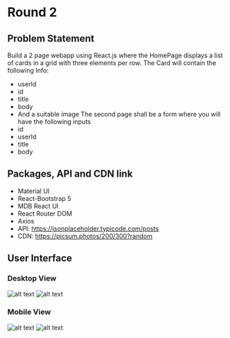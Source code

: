 
# Round 2 
## Problem Statement

Build a 2 page webapp using React.js where the HomePage displays a list of cards in a grid with three elements per row. 
The Card will contain the following Info:
- userId
- id
- title
- body
- And a suitable image
The second page shall be a form where you will have the following inputs
- id
- userId
- title
- body
## Packages, API and CDN link
- Material UI
- React-Bootstrap 5
- MDB React UI 
- React Router DOM
- Axios 
- API: https://jsonplaceholder.typicode.com/posts
- CDN: https://picsum.photos/200/300?random
## User Interface 
### Desktop View
![alt text](https://ik.imagekit.io/mathlaw/DHome_Tajlel9Kp.png?ik-sdk-version=javascript-1.4.3&updatedAt=1652282233304)
![alt text](https://ik.imagekit.io/mathlaw/D2_pj38ThRh8.png?ik-sdk-version=javascript-1.4.3&updatedAt=1652282233304)
### Mobile View
![alt text](https://ik.imagekit.io/mathlaw/Screenshot_2022-05-11-20-46-17-770_com.android.chrome_nl42EvDy5.jpg?ik-sdk-version=javascript-1.4.3&updatedAt=1652282390434)
![alt text](https://ik.imagekit.io/mathlaw/Screenshot_2022-05-11-20-46-25-175_com.android.chrome_cVxESSCxq.jpg?ik-sdk-version=javascript-1.4.3&updatedAt=1652282390521)
